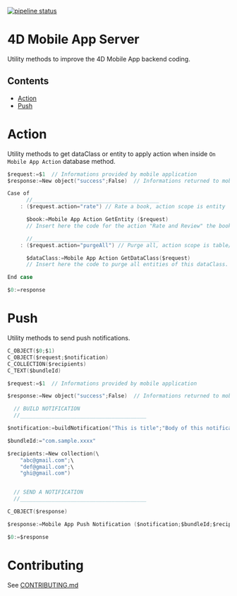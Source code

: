 [![pipeline status](https://gitlab-4d.private.4d.fr/qmobile/4d-mobile-app-server/badges/master/pipeline.svg)](https://gitlab-4d.private.4d.fr/qmobile/4d-mobile-app-server/commits/master)

# 4D Mobile App Server

Utility methods to improve the 4D Mobile App backend coding.

##  Contents ##
- [Action](#Action)
- [Push](#Push)

# Action ##

Utility methods to get dataClass or entity to apply action when inside `On Mobile App Action` database method.

```swift
$request:=$1  // Informations provided by mobile application
$response:=New object("success";False)  // Informations returned to mobile application

Case of
      //________________________________________
    : ($request.action="rate") // Rate a book, action scope is entity

      $book:=Mobile App Action GetEntity ($request)
      // Insert here the code for the action "Rate and Review" the book

      //________________________________________
    : ($request.action="purgeAll") // Purge all, action scope is table/dataclass

      $dataClass:=Mobile App Action GetDataClass($request)
      // Insert here the code to purge all entities of this dataClass.

End case

$0:=response
```

# Push ##

Utility methods to send push notifications.

```swift
C_OBJECT($0;$1)
C_OBJECT($request;$notification)
C_COLLECTION($recipients)
C_TEXT($bundleId)

$request:=$1  // Informations provided by mobile application

$response:=New object("success";False)  // Informations returned to mobile application

  // BUILD NOTIFICATION
  //________________________________________

$notification:=buildNotification("This is title";"Body of this notification").notification

$bundleId:="com.sample.xxxx"

$recipients:=New collection(\
	"abc@gmail.com";\
	"def@gmail.com";\
	"ghi@gmail.com")


  // SEND A NOTIFICATION
  //________________________________________

C_OBJECT($response)

$response:=Mobile App Push Notification ($notification;$bundleId;$recipients)

$0:=$response
```

# Contributing #
See [CONTRIBUTING.md](CONTRIBUTING.md)
